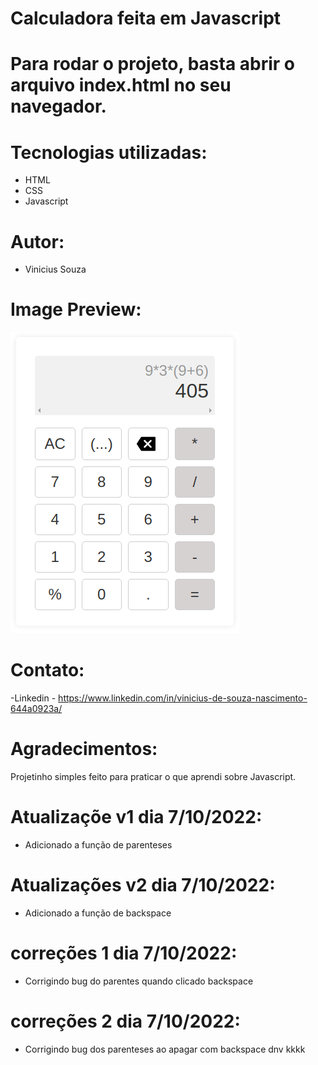 # Calculadora feita em Javascript

# Para rodar o projeto, basta abrir o arquivo index.html no seu navegador.

# Tecnologias utilizadas:

- HTML
- CSS
- Javascript

# Autor:

- Vinicius Souza

# Image Preview:
![calculadora](assets/preview/preview.png)

# Contato:

-Linkedin - https://www.linkedin.com/in/vinicius-de-souza-nascimento-644a0923a/

# Agradecimentos:
Projetinho simples feito para praticar o que aprendi sobre Javascript.

# Atualizaçõe v1 dia   7/10/2022:
- Adicionado a função de parenteses

# Atualizações v2 dia  7/10/2022:
- Adicionado a função de backspace

# correções 1 dia      7/10/2022:
- Corrigindo bug do parentes quando clicado backspace

# correções 2 dia      7/10/2022:
- Corrigindo bug dos parenteses ao apagar com backspace dnv kkkk
